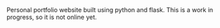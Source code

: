 Personal portfolio website built using python and flask. This is a work in progress, so it is not online yet.
